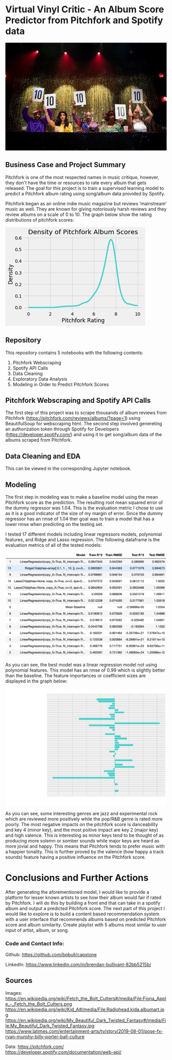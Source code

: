 # Virtual Vinyl Critic - An Album Score Predictor from Pitchfork and Spotify data

![pose_judges.png](https://github.com/bpbull/capstone/blob/master/capstone_images/pose_judges.png)

## Business Case and Project Summary

Pitchfork is one of the most respected names in music critique, however, they don't have the time or resources to rate every album that gets released. The goal for this project is to train a supervised learning model to predict a Pitchfork album rating using song/album data provided by Spotify. 

Pitchfork began as an online indie music magazine but reviews ‘mainstream’ music as well. They are known for giving notoriously harsh reviews and they review albums on a scale of 0 to 10. The graph below show the rating distributions of pitchfork scores:

![density_ratings.png](https://github.com/bpbull/capstone/blob/master/capstone_images/density_ratings.png)

## Repository

This repository contains 5 notebooks with the following contents:
1. Pitchfork Webscraping
2. Spotify API Calls
3. Data Cleaning
4. Exploratory Data Analysis
5. Modeling in Order to Predict Pitchfork Scores

## Pitchfork Webscraping and Spotify API Calls

The first step of this project was to scrape thousands of album reviews from Pitchfork (https://pitchfork.com/reviews/albums/?page=1) using BeautifulSoup for webscraping html. The second step involved genereting an authorization token through Spotify for Developers (https://developer.spotify.com/) and using it to get song/album data of the albums scraped from Pitchfork.

## Data Cleaning and EDA

This can be viewed in the corresponding Jupyter notebook.
 
## Modeling

The first step in modeling was to make a baseline model using the mean Pitchfork score as the prediction. The resulting root mean squared error of the dummy regressor was 1.04. This is the evaluation metric I chose to use as it is a good indicator of the size of my margin of error. Since the dummy regressor has an rmse of 1.04 ther goal was to train a model that has a lower rmse when predicting on the testing set.

I tested 17 different models including linear regressors models, polynomial features, and Ridge and Lasso regression. The following dataframe is the evaluation metrics of all of the tested models:

![model_performance.png](https://github.com/bpbull/capstone/blob/master/capstone_images/model_performance.png)

As you can see, the best model was a linear regression model not using polynomial features. This model has an rmse of 0.99 which is slightly better than the baseline. The feature importances or coefficient sizes are displayed in the graph below:

![feature_imp.png](https://github.com/bpbull/capstone/blob/master/capstone_images/feature_imp.png)

As you can see, some interesting genres are jazz and experimental rock which are reviewed more positively while the pop/R&B genre is rated more poorly. The most negative impacts on the pitchfork score is danceability and key 4 (minor key),  and the most poitive impact are key 2 (major key) and high valence. This is interesting as minor keys tend to be thought of as producing more solemn or somber sounds while major keys are heard as more jovial and happy. This means that Pitchfork tends to prefer music with a happier tonality. This is further proved by the valence (how happy a track sounds) feature having a positive influence on the Pitchfork score.


# Conclusions and Further Actions

After generating the aforementioned model, I would like to provide a platform for lesser known artists to see how their album would fair if rated by Pitchfork. I will do this by building a front end that can take in a spotify album and output a predicted Pitchfork score. The next part of this project I would like to explore is to build a content based recommendation system with a user interface that recommends albums based on predicted Pitchfork score and album similarity. Create playlist with 5 albums most similar to user input of artist, album, or song.


### Code and Contact Info:

Github:
https://github.com/bpbull/capstone

LinkedIn:
https://www.linkedin.com/in/brendan-bullivant-82bb5215b/


## Sources

Images:
https://en.wikipedia.org/wiki/Fetch_the_Bolt_Cutters#/media/File:Fiona_Apple_-_Fetch_the_Bolt_Cutters.png
https://en.wikipedia.org/wiki/Kid_A#/media/File:Radiohead.kida.albumart.jpg
https://en.wikipedia.org/wiki/My_Beautiful_Dark_Twisted_Fantasy#/media/File:My_Beautiful_Dark_Twisted_Fantasy.jpg
https://www.latimes.com/entertainment-arts/tv/story/2019-08-01/pose-fx-ryan-murphy-billy-porter-ball-culture

Data:
https://pitchfork.com/
https://developer.spotify.com/documentation/web-api/
